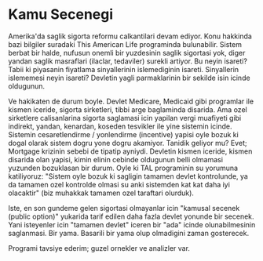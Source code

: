# Kamu Secenegi

Amerika'da saglik sigorta reformu calkantilari devam ediyor. Konu hakkinda bazi bilgiler suradaki This American Life programinda bulunabilir. Sistem berbat bir halde, nufusun onemli bir yuzdesinin saglik sigortasi yok, diger yandan saglik masraflari (ilaclar, tedaviler) surekli artiyor. Bu neyin isareti? Tabii ki piyasanin fiyatlama sinyallerinin islemediginin isareti. Sinyallerin islememesi neyin isareti? Devletin yagli parmaklarinin bir sekilde isin icinde oldugunun.

Ve hakikaten de durum boyle. Devlet Medicare, Medicaid gibi programlar ile kismen iceride, sigorta sirketleri, tibbi arge baglaminda disarida. Ama ozel sirketlere calisanlarina sigorta saglamasi icin yapilan vergi muafiyeti gibi indirekt, yandan, kenardan, koseden tesvikler ile yine sistemin icinde. Sistemin cesaretlendirme / yonlendirme (incentive) yapisi oyle bozuk ki dogal olarak sistem dogru yone dogru akamiyor. Tanidik geliyor mu? Evet; Mortgage krizinin sebebi de tipatip ayniydi. Devletin kismen iceride, kismen disarida olan yapisi, kimin elinin cebinde oldugunun belli olmamasi yuzunden bozuklasan bir durum. Oyle ki TAL programinin su yorumuna katiliyoruz: "Sistem oyle bozuk ki sagligin tamamen devlet kontrolunde, ya da tamamen ozel kontrolde olmasi su anki sistemden kat kat daha iyi olacaktir" (biz muhakkak tamamen ozel taraftari olurduk).

Iste, en son gundeme gelen sigortasi olmayanlar icin "kamusal secenek (public option)" yukarida tarif edilen daha fazla devlet yonunde bir secenek. Yani isteyenler icin "tamamen devlet" iceren bir "ada" icinde olunabilmesinin saglanmasi. Bir yama. Basarili bir yama olup olmadigini zaman gosterecek.

Programi tavsiye ederim; guzel ornekler ve analizler var.
